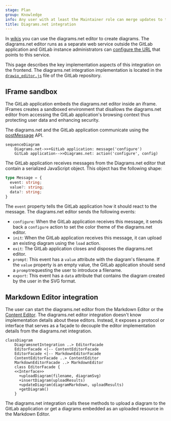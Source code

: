 ```yaml
---
stage: Plan
group: Knowledge
info: Any user with at least the Maintainer role can merge updates to this content. For details, see https://docs.gitlab.com/ee/development/development_processes.html#development-guidelines-review.
title: Diagrams.net integration
---
```


In [wikis](../../user/project/wiki/markdown.md#diagramsnet-editor) you can use the diagrams.net editor to
create diagrams. The diagrams.net editor runs as a separate web service outside the GitLab
application and GitLab instance administrators can
[configure the URL](../../administration/integration/diagrams_net.md) that points to this service.

This page describes the key implementation aspects of this integration on the frontend. The diagrams.net
integration implementation is located in the
[`drawio_editor.js`](https://gitlab.com/gitlab-org/gitlab/-/blob/master/app/assets/javascripts/drawio/drawio_editor.js)
file of the GitLab repository.

## IFrame sandbox

The GitLab application embeds the diagrams.net editor inside an iframe. IFrames creates a
sandboxed environment that disallows the diagrams.net editor from accessing the GitLab
application's browsing context thus protecting user data and enhancing security.

The diagrams.net and the GitLab application communicate using the
[postMessage](https://developer.mozilla.org/en-US/docs/Web/API/Window/postMessage) API.

```mermaid
sequenceDiagram
    Diagrams.net->>+GitLab application: message('configure')
    GitLab application-->>Diagrams.net: action('configure', config)
```

The GitLab application receives messages from the Diagrams.net editor that
contain a serialized JavaScript object. This object has the following shape:

```typescript
type Message = {
  event: string;
  value?: string;
  data?: string;
}
```

The `event` property tells the GitLab application how it should
react to the message. The diagrams.net editor sends the following events:

- `configure`: When the GitLab application receives this message, it sends back
  a `configure` action to set the color theme of the diagrams.net editor.
- `init`: When the GitLab application receives this message,
  it can upload an existing diagram using the `load` action.
- `exit`: The GitLab application closes and disposes the
  diagrams.net editor.
- `prompt`: This event has a `value` attribute with the
  diagram's filename. If the `value` property is an empty value,
  the GitLab application should send a `prompt`requesting the user to introduce a filename.
- `export`: This event has a `data` attribute that contains
  the diagram created by the user in the SVG format.

## Markdown Editor integration

The user can start the diagrams.net editor from the Markdown
Editor or the [Content Editor](content_editor.md). The diagrams.net editor integration doesn't
know implementation details about these editors. Instead, it exposes a protocol or interface that serves
as a façade to decouple the editor implementation details from the diagrams.net integration.

```mermaid
classDiagram
    DiagramsnetIntegration ..> EditorFacade
    EditorFacade <|-- ContentEditorFacade
    EditorFacade <|-- MarkdownEditorFacade
    ContentEditorFacade ..> ContentEditor
    MarkdownEditorFacade ..> MarkdownEditor
    class EditorFacade {
    <<Interface>>
      +uploadDiagram(filename, diagramSvg)
      +insertDiagram(uploadResults)
      +updateDiagram(diagramMarkdown, uploadResults)
      +getDiagram()
    }
```

The diagrams.net integration calls these methods to upload a diagram to the GitLab
application or get a diagrams embedded as an uploaded resource in the Markdown Editor.
